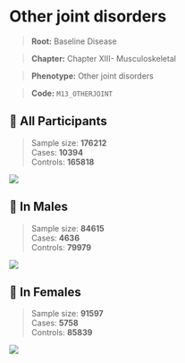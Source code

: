# Other joint disorders

> **Root:** Baseline Disease  

> **Chapter:** Chapter XIII- Musculoskeletal  

> **Phenotype:** Other joint disorders  

> **Code:** `M13_OTHERJOINT`

## 🧪 All Participants  
> Sample size: **176212**  
> Cases: **10394**  
> Controls: **165818**
<img src="/Disease/Figures/ALL/Baseline/M13_OTHERJOINT.png"/>
<CsvTable src="/Disease_Data/ALL/Baseline/LG_M13_OTHERJOINT.csv" label="🔍 View full results" />

## 👨 In Males  
> Sample size: **84615**  
> Cases: **4636**  
> Controls: **79979**
<img src="/Disease/Figures/Male/Baseline/M13_OTHERJOINT.png"/>
<CsvTable src="/Disease_Data/Male/Baseline/LG_M13_OTHERJOINT.csv" label="🔍 View full results" />

## 👩 In Females  
> Sample size: **91597**  
> Cases: **5758**  
> Controls: **85839**
<img src="/Disease/Figures/Female/Baseline/M13_OTHERJOINT.png"/>
<CsvTable src="/Disease_Data/Female/Baseline/LG_M13_OTHERJOINT.csv" label="🔍 View full results" />

